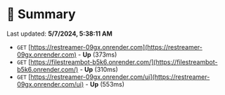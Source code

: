 # 📖 Summary
Last updated: **5/7/2024, 5:38:11 AM**

- `GET` [https://restreamer-09gx.onrender.com](https://restreamer-09gx.onrender.com) - **Up** (373ms)
- `GET` [https://filestreambot-b5k6.onrender.com/](https://filestreambot-b5k6.onrender.com/) - **Up** (310ms)
- `GET` [https://restreamer-09gx.onrender.com/ui](https://restreamer-09gx.onrender.com/ui) - **Up** (553ms)
